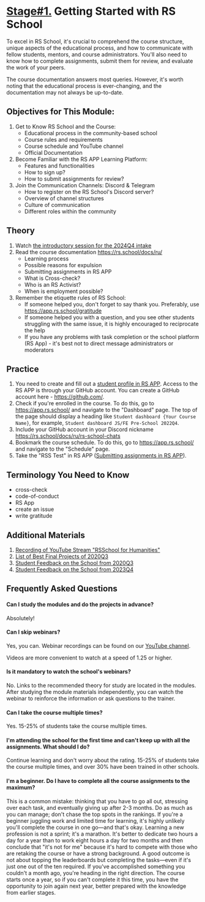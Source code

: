 # [Stage#1.](../../) Getting Started with RS School

To excel in RS School, it's crucial to comprehend the course structure, unique aspects of the educational process, and how to communicate with fellow students, mentors, and course administrators. You'll also need to know how to complete assignments, submit them for review, and evaluate the work of your peers.

The course documentation answers most queries. However, it's worth noting that the educational process is ever-changing, and the documentation may not always be up-to-date.

## Objectives for This Module:

1. Get to Know RS School and the Course:
   - Educational process in the community-based school
   - Course rules and requirements
   - Course schedule and YouTube channel
   - Official Documentation
2. Become Familiar with the RS APP Learning Platform:
   - Features and functionalities
   - How to sign up?
   - How to submit assignments for review?
3. Join the Communication Channels: Discord & Telegram
   - How to register on the RS School's Discord server?
   - Overview of channel structures
   - Culture of communication
   - Different roles within the community

## Theory

1. Watch [the introductory session for the 2024Q4 intake](https://www.youtube.com/watch?v=cD3cFXkNmoU)
2. Read the course documentation <https://rs.school/docs/ru/>
   - Learning process
   - Possible reasons for expulsion
   - Submitting assignments in RS APP
   - What is Cross-check?
   - Who is an RS Activist?
   - When is employment possible?
3. Remember the etiquette rules of RS School:
   - If someone helped you, don't forget to say thank you. Preferably, use https://app.rs.school/gratitude
   - If someone helped you with a question, and you see other students struggling with the same issue, it is highly encouraged to reciprocate the help
   - If you have any problems with task completion or the school platform (RS App) - it's best not to direct message administrators or moderators

## Practice

1. You need to create and fill out a [student profile in RS APP](https://app.rs.school/registry/student). Access to the RS APP is through your GitHub account. You can create a GitHub account here - https://github.com/.
2. Check if you're enrolled in the course. To do this, go to https://app.rs.school/ and navigate to the "Dashboard" page. The top of the page should display a heading like `Student dashboard {Your Course Name}`, for example, `Student dashboard JS/FE Pre-School 2022Q4`.
3. Include your GitHub account in your Discord nickname <https://rs.school/docs/ru/rs-school-chats>
4. Bookmark the course schedule. To do this, go to https://app.rs.school/ and navigate to the "Schedule" page.
5. Take the "RSS Test" in RS APP ([Submitting assignments in RS APP](https://rs.school/docs/ru/rs-app-tasks#тесты)).

## Terminology You Need to Know

- cross-check
- code-of-conduct
- RS App
- create an issue
- write gratitude

## Additional Materials

1. [Recording of YouTube Stream "RSSchool for Humanities"](https://www.youtube.com/watch?v=mCnOni_mqdk)
2. [List of Best Final Projects of 2020Q3](https://docs.google.com/spreadsheets/d/1STe2AtPckojasiQI_j6s0cLRWEjvHG0LCSxN3yv5dBA/edit#gid=0)
3. [Student Feedback on the School from 2020Q3](https://docs.google.com/spreadsheets/d/1IACz3tcZTx71Qh9z6ZXu8VimgISJvrO-bJUBLpQ-bVM/edit#gid=0)
4. [Student Feedback on the School from 2023Q4](https://docs.google.com/spreadsheets/d/1Hx1z7kZxkMcuJe0-qiAfTiGnBSBKu-oUwRXQevBrafQ/edit)

## Frequently Asked Questions

#### Can I study the modules and do the projects in advance?

Absolutely!

#### Can I skip webinars?

Yes, you can. Webinar recordings can be found on our [YouTube channel](https://youtube.com/c/rollingscopesschool).

Videos are more convenient to watch at a speed of 1.25 or higher.

#### Is it mandatory to watch the school's webinars?

No. Links to the recommended theory for study are located in the modules. After studying the module materials independently, you can watch the webinar to reinforce the information or ask questions to the trainer.

#### Can I take the course multiple times?

Yes. 15-25% of students take the course multiple times.

#### I'm attending the school for the first time and can't keep up with all the assignments. What should I do?

Continue learning and don't worry about the rating. 15-25% of students take the course multiple times, and over 30% have been trained in other schools.

#### I'm a beginner. Do I have to complete all the course assignments to the maximum?

This is a common mistake: thinking that you have to go all out, stressing over each task, and eventually giving up after 2-3 months. Do as much as you can manage; don't chase the top spots in the rankings. If you're a beginner juggling work and limited time for learning, it's highly unlikely you'll complete the course in one go—and that's okay. Learning a new profession is not a sprint; it's a marathon. It's better to dedicate two hours a day for a year than to work eight hours a day for two months and then conclude that "it's not for me" because it's hard to compete with those who are retaking the course or have a strong background. A good outcome is not about topping the leaderboards but completing the tasks—even if it's just one out of the ten required. If you've accomplished something you couldn't a month ago, you're heading in the right direction. The course starts once a year, so if you can't complete it this time, you have the opportunity to join again next year, better prepared with the knowledge from earlier stages.
